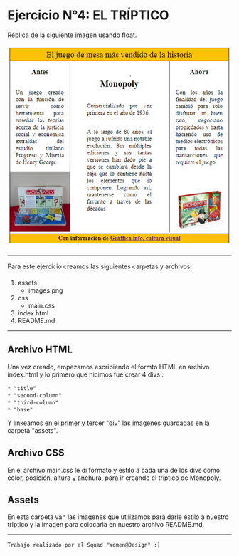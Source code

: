 # Ejercicio N°4: EL TRÍPTICO
Réplica de la siguiente imagen usando float.

![Una imagen cualquiera](assets/images/img.PNG)
____
Para este ejercicio creamos las siguientes carpetas y archivos:

1. assets
    * images.png
2. css
    * main.css
3. index.html
4. README.md
____

## Archivo HTML
Una vez creado, empezamos escribiendo el formto HTML en archivo index.html y lo primero que hicimos fue crear 4 divs :

    * "title"
    * "second-column"
    * "third-column"
    * "base"
    
Y linkeamos en el primer y tercer "div" las imagenes guardadas en la carpeta "assets".

## Archivo CSS
En el archivo main.css le dí formato y estilo a cada una de los divs como: color, posición, altura y anchura, para ir creando el triptico de Monopoly.

## Assets
En esta carpeta van las imagenes que utilizamos para darle estilo a nuestro triptico y la imagen para colocarla en nuestro archivo README.md.

____

    Trabajo realizado por el Squad "Women@Design" :)
